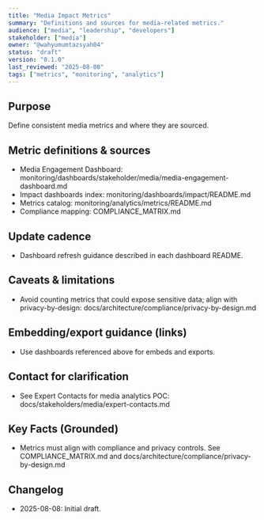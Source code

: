 ```yaml
---
title: "Media Impact Metrics"
summary: "Definitions and sources for media-related metrics."
audience: ["media", "leadership", "developers"]
stakeholder: ["media"]
owner: "@wahyumumtazsyah04"
status: "draft"
version: "0.1.0"
last_reviewed: "2025-08-08"
tags: ["metrics", "monitoring", "analytics"]
---
```


## Purpose
Define consistent media metrics and where they are sourced.

## Metric definitions & sources
- Media Engagement Dashboard: monitoring/dashboards/stakeholder/media/media-engagement-dashboard.md
- Impact dashboards index: monitoring/dashboards/impact/README.md
- Metrics catalog: monitoring/analytics/metrics/README.md
- Compliance mapping: COMPLIANCE_MATRIX.md

## Update cadence
- Dashboard refresh guidance described in each dashboard README.

## Caveats & limitations
- Avoid counting metrics that could expose sensitive data; align with privacy-by-design: docs/architecture/compliance/privacy-by-design.md

## Embedding/export guidance (links)
- Use dashboards referenced above for embeds and exports.

## Contact for clarification
- See Expert Contacts for media analytics POC: docs/stakeholders/media/expert-contacts.md

## Key Facts (Grounded)
- Metrics must align with compliance and privacy controls.
  See COMPLIANCE_MATRIX.md and docs/architecture/compliance/privacy-by-design.md

## Changelog
- 2025-08-08: Initial draft.

